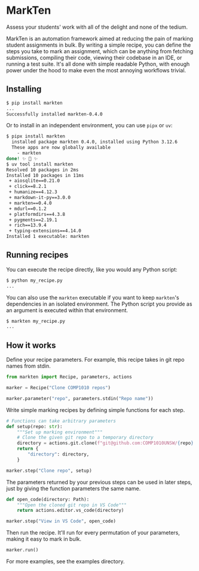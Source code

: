 # MarkTen

Assess your students' work with all of the delight and none of the tedium.

MarkTen is an automation framework aimed at reducing the pain of marking
student assignments in bulk. By writing a simple recipe, you can define the
steps you take to mark an assignment, which can be anything from fetching
submissions, compiling their code, viewing their codebase in an IDE, or running
a test suite. It's all done with simple readable Python, with enough power
under the hood to make even the most annoying workflows trivial.

## Installing

```bash
$ pip install markten
...
Successfully installed markten-0.4.0
```

Or to install in an independent environment, you can use `pipx` or `uv`:

```bash
$ pipx install markten
  installed package markten 0.4.0, installed using Python 3.12.6
  These apps are now globally available
    - markten
done! ✨ 🌟 ✨
$ uv tool install markten
Resolved 10 packages in 2ms
Installed 10 packages in 11ms
 + aiosqlite==0.21.0
 + click==8.2.1
 + humanize==4.12.3
 + markdown-it-py==3.0.0
 + markten==0.4.0
 + mdurl==0.1.2
 + platformdirs==4.3.8
 + pygments==2.19.1
 + rich==13.9.4
 + typing-extensions==4.14.0
Installed 1 executable: markten
```

## Running recipes

You can execute the recipe directly, like you would any Python script:

```sh
$ python my_recipe.py
...
```

You can also use the `markten` executable if you want to keep `markten`'s
dependencies in an isolated environment. The Python script you provide as
an argument is executed within that environment.

```sh
$ markten my_recipe.py
...
```

## How it works

Define your recipe parameters. For example, this recipe takes in git repo names
from stdin.

```py
from markten import Recipe, parameters, actions

marker = Recipe("Clone COMP1010 repos")

marker.parameter("repo", parameters.stdin("Repo name"))
```

Write simple marking recipes by defining simple functions for each step.

```py
# Functions can take arbitrary parameters
def setup(repo: str):
    """Set up marking environment"""
    # Clone the given git repo to a temporary directory
    directory = actions.git.clone(f"git@github.com:COMP1010UNSW/{repo}.git")
    return {
        "directory": directory,
    }

marker.step("Clone repo", setup)
```

The parameters returned by your previous steps can be used in later steps, just
by giving the function parameters the same name.

```py
def open_code(directory: Path):
    """Open the cloned git repo in VS Code"""
    return actions.editor.vs_code(directory)

marker.step("View in VS Code", open_code)
```

Then run the recipe. It'll run for every permutation of your parameters, making
it easy to mark in bulk.

```py
marker.run()
```

For more examples, see the examples directory.
